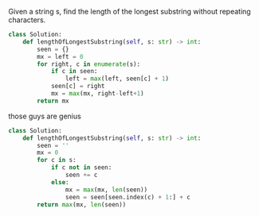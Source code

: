 Given a string s, find the length of the longest substring without repeating characters.


```python
class Solution:
    def lengthOfLongestSubstring(self, s: str) -> int:
        seen = {}
        mx = left = 0
        for right, c in enumerate(s):
            if c in seen:
                left = max(left, seen[c] + 1)
            seen[c] = right
            mx = max(mx, right-left+1)
        return mx
```
those guys are genius
```python
class Solution:
    def lengthOfLongestSubstring(self, s: str) -> int:
        seen = ''
        mx = 0
        for c in s:
            if c not in seen:
                seen += c
            else:
                mx = max(mx, len(seen))
                seen = seen[seen.index(c) + 1:] + c
        return max(mx, len(seen))
```
